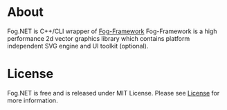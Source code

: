 # About

Fog.NET is C++/CLI wrapper of [Fog-Framework](http://code.google.com/p/fog/) 
Fog-Framework is a high performance 2d vector graphics library which contains platform independent SVG engine and UI toolkit (optional). 


# License

Fog.NET is free and is released under MIT License. Please see [License](https://github.com/Rungee/Fog.NET/blob/master/LICENSE.md) for more information.
